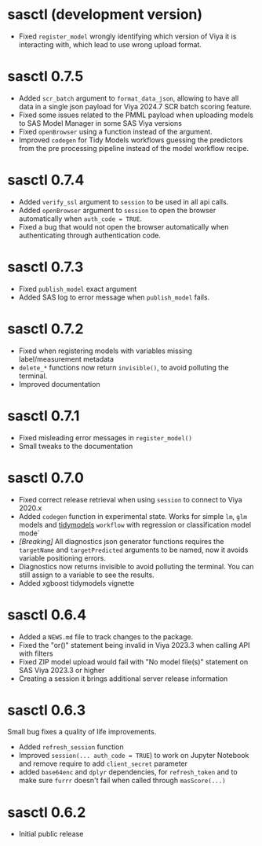 # sasctl (development version)

* Fixed `register_model` wrongly identifying which version of Viya it is interacting with, which lead to use wrong upload format.

# sasctl 0.7.5

* Added `scr_batch` argument to `format_data_json`, allowing to have all data in a single json payload for Viya 2024.7 SCR batch scoring feature.
* Fixed some issues related to the PMML payload when uploading models to SAS Model Manager in some SAS Viya versions
* Fixed `openBrowser` using a function instead of the argument.
* Improved `codegen` for Tidy Models workflows guessing the predictors from the pre processing pipeline instead of the model workflow recipe.

# sasctl 0.7.4

* Added `verify_ssl` argument to `session` to be used in all api calls.
* Added `openBrowser` argument to `session` to open the browser automatically when `auth_code = TRUE`.
* Fixed a bug that would not open the browser automatically when authenticating through authentication code.

# sasctl 0.7.3

* Fixed `publish_model` exact argument
* Added SAS log to error message when `publish_model` fails.

# sasctl 0.7.2

* Fixed when registering models with variables missing label/measurement metadata
* `delete_*` functions now return `invisible()`, to avoid polluting the terminal.
* Improved documentation

# sasctl 0.7.1

* Fixed misleading error messages in `register_model()`
* Small tweaks to the documentation

# sasctl 0.7.0

* Fixed correct release retrieval when using `session` to connect to Viya 2020.x
* Added `codegen` function in experimental state. Works for simple `lm`, `glm` models and [tidymodels](https://www.tidymodels.org/) `workflow` with regression or classification model mode`
* *[Breaking]* All diagnostics json generator functions requires the `targetName` and `targetPredicted` arguments to be named, now it avoids variable positioning errors.
* Diagnostics now returns invisible to avoid polluting the terminal. You can still assign to a variable to see the results.
* Added xgboost tidymodels vignette

# sasctl 0.6.4

* Added a `NEWS.md` file to track changes to the package.
* Fixed the "or()" statement being invalid in Viya 2023.3 when calling API with filters
* Fixed ZIP model upload would fail with "No model file(s)" statement on SAS Viya 2023.3 or higher
* Creating a session it brings additional server release information

# sasctl 0.6.3

Small bug fixes a quality of life improvements. 

* Added `refresh_session` function 
* Improved `session(... auth_code = TRUE`) to work on Jupyter Notebook and remove require to add `client_secret` parameter
* added `base64enc` and `dplyr` dependencies, for `refresh_token` and to make sure `furrr` doesn't fail when called through `masScore(...)`

# sasctl 0.6.2

* Initial public release
